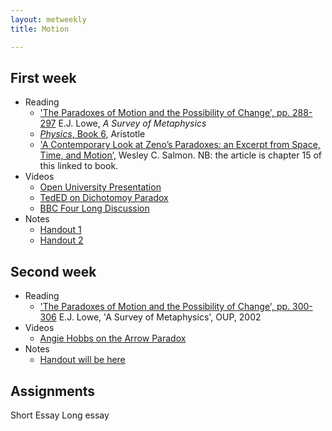 ```yaml
---
layout: metweekly
title: Motion

---
```



## First week
+ Reading
  + ['The Paradoxes of Motion and the Possibility of Change', pp. 288-297](LoweZeno.pdf) E.J. Lowe, *A Survey of Metaphysics*
  + [*Physics*, Book 6](http://classics.mit.edu/Aristotle/physics.6.vi.html), Aristotle
  + ['A Contemporary Look at Zeno’s Paradoxes: an Excerpt from Space, Time, and Motion’,](/metaphysics/big.pdf) Wesley C. Salmon. NB: the article is chapter 15 of this linked to book.
+ Videos
  + [Open University Presentation](https://www.youtube.com/watch?v=skM37PcZmWE)
  + [TedED on Dichotomoy Paradox](https://ed.ted.com/lessons/what-is-zeno-s-dichotomy-paradox-colm-kelleher#watch)
  + [BBC Four Long Discussion](https://www.youtube.com/watch?v=uCgwQYQD5hk)
+ Notes
  + [Handout 1](Zeno.pdf)
  + [Handout 2](Zeno2.pdf)


## Second week
+ Reading
  + ['The Paradoxes of Motion and the Possibility of Change', pp. 300-306](LoweZeno.pdf) E.J. Lowe, 'A Survey of Metaphysics', OUP, 2002
+ Videos
  + [Angie Hobbs on the Arrow Paradox](https://www.youtube.com/watch?v=IPNttsu8x24)
+ Notes
  + [Handout will be here](Zeno3.pdf)

## Assignments

Short Essay
Long essay
